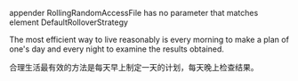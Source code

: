 appender RollingRandomAccessFile has no parameter that matches element DefaultRolloverStrategy

The most efficient way to live reasonably is every morning to make a plan of one's day and every night to examine the results obtained.

合理生活最有效的方法是每天早上制定一天的计划，每天晚上检查结果。
